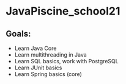 # JavaPiscine_school21
## Goals:
* Learn Java Core
* Learn multithreading in Java
* Learn SQL basics, work with PostgreSQL
* Learn JUnit basics
* Learn Spring basics (core)
